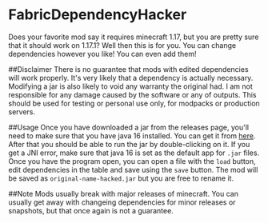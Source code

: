# FabricDependencyHacker
Does your favorite mod say it requires minecraft 1.17, but you are pretty sure that it should 
work on 1.17.1? Well then this is for you. You can change dependencies however you like! You can 
even add them!

##Disclaimer
There is no guarantee that mods with edited dependencies will work properly. It's very likely that a dependency is 
actually necessary. Modifying a jar is also likely to void any warranty the original had. I am not responsible for 
any damage caused by the software or any of outputs. This should be used for testing or personal 
use only, for modpacks or production servers.

##Usage
Once you have downloaded a jar from the releases page, you'll need to make sure that you have
java 16 installed. You can get it from [here](https://adoptopenjdk.net/?variant=openjdk16&jvmVariant=hotspot). After 
that you should be able to run the jar by double-clicking on it. If you get a JNI error, make 
sure that java 16 is set as the default app for `.jar` files. 
Once you have the program open, you can open a file with the `load` button, edit dependencies in 
the table and save using the `save` button. The mod will be saved as `original-name-hacked.jar` 
but you are free to rename it.

##Note 
Mods usually break with major releases of minecraft. You can usually get away with changeing 
dependencies for minor releases or snapshots, but that once again is not a guarantee.